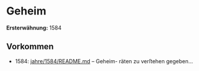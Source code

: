 # Geheim

**Ersterwähnung:** 1584

## Vorkommen
- 1584: [jahre/1584/README.md](../jahre/1584/README.md) – Geheim-
räten zu verſtehen gegeben...
